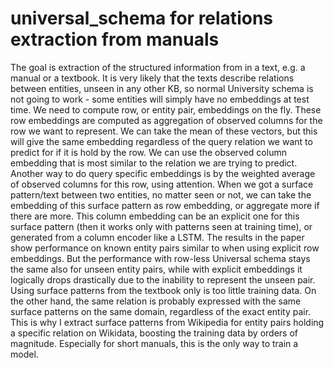 # universal_schema for relations extraction from manuals 

The goal is extraction of the structured information from in a text, e.g. a manual or a textbook. It is very likely that the texts 
describe relations between entities, unseen in any other KB, so normal University schema is not going to work - some entities will simply have no embeddings at test time. We need to compute row, or entity pair, embeddings on the fly. These row embeddings are computed as aggregation of observed columns for the row we want to represent. We can take the mean of these vectors, but this will give the same embedding regardless of the query relation we want to predict for if it is hold by the row. We can use the observed column embedding that is most similar to the relation we are trying to predict. Another way to do query specific embeddings is by the weighted average of observed columns for this row, using attention. When we got a surface pattern/text between two entities, no matter seen or not, we can take the embedding of this surface pattern as row embedding, or aggregate more if there are more. This column embedding can be an explicit one for this surface pattern (then it works only with patterns seen at training time), or generated from a column encoder like a LSTM. The results in the paper show performance on known entity pairs similar to when using explicit row embeddings. But the performance with row-less Universal schema stays the same also for unseen entity pairs, while with explicit embeddings it logically drops drastically due to the inability to represent the unseen pair. 
Using surface patterns from the textbook only is too little training data. On the other hand, the same relation is probably expressed with the same surface patterns on the same domain, regardless of the exact entity pair. This is why I extract surface patterns from Wikipedia for entity pairs holding a specific relation on Wikidata, boosting the training data by orders of magnitude. Especially for short manuals, this is the only way to train a model.